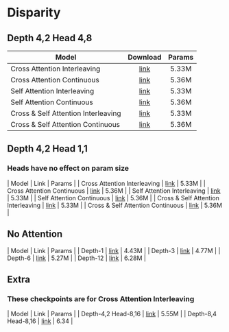 # Disparity

## Depth 4,2 Head 4,8

| Model                             | Download | Params |
| --------------------------------- | :--------: | :-------: | 
| Cross Attention Interleaving             | [link](https:google.com)  |   5.33M |
| Cross Attention Continuous               | [link](https:google.com)  |   5.36M |
| Self Attention Interleaving              | [link](https:google.com)  |   5.33M |
| Self Attention Continuous                | [link](https:google.com)  |   5.36M |
| Cross & Self Attention Interleaving      | [link](https:google.com)  |   5.33M |
| Cross & Self Attention Continuous        | [link](https:google.com)  |   5.36M |

## Depth 4,2 Head 1,1

### Heads have no effect on param size

| Model                                    | Link                      | Params  |
| Cross Attention Interleaving             | [link](https:google.com)  |   5.33M |
| Cross Attention Continuous               | [link](https:google.com)  |   5.36M |
| Self Attention Interleaving              | [link](https:google.com)  |   5.33M |
| Self Attention Continuous                | [link](https:google.com)  |   5.36M |
| Cross & Self Attention Interleaving      | [link](https:google.com)  |   5.33M |
| Cross & Self Attention Continuous        | [link](https:google.com)  |   5.36M |

## No Attention
| Model                                    | Link                      | Params  |
| Depth-1                                  | [link](https:google.com)  |   4.43M |
| Depth-3                                  | [link](https:google.com)  |   4.77M |
| Depth-6                                  | [link](https:google.com)  |   5.27M |
| Depth-12                                 | [link](https:google.com)  |   6.28M |

##  Extra
### These checkpoints are for Cross Attention Interleaving
| Model                                    | Link                      | Params  |
| Depth-4,2 Head-8,16                      | [link](https:google.com)  |   5.55M |
| Depth-8,4 Head-8,16                      | [link](https:google.com)  |   6.34  |

